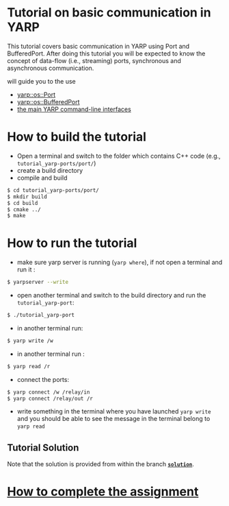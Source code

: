 Tutorial on basic communication in YARP
=======================================

This tutorial covers basic communication in YARP using Port and BufferedPort. After doing this tutorial you will be expected to know the concept of data-flow (i.e., streaming) ports, synchronous and asynchronous communication.


will guide you to the use
- [yarp::os::Port](http://www.yarp.it/classyarp_1_1os_1_1Port.html)
- [yarp::os::BufferedPort](http://www.yarp.it/classyarp_1_1os_1_1BufferedPort.html)
- [the main YARP command-line interfaces](http://www.yarp.it/yarp.html)


# How to build the tutorial
 - Open a terminal and switch to the folder which contains C++ code (e.g., `tutorial_yarp-ports/port/`)
 - create a build directory
 - compile and build

 ```bash
 $ cd tutorial_yarp-ports/port/
 $ mkdir build
 $ cd build
 $ cmake ../
 $ make
 ```

# How to run the tutorial
- make sure yarp server is running (`yarp where`), if not open a terminal and run it :
```bash
$ yarpserver --write
```
- open another terminal and switch to the build directory and run the `tutorial_yarp-port`:

```bash
$ ./tutorial_yarp-port
```

- in another terminal run:
```bash
$ yarp write /w
```
- in another terminal run :
```bash
$ yarp read /r
```
- connect the ports:
```bash
$ yarp connect /w /relay/in
$ yarp connect /relay/out /r
```
- write something in the terminal where you have launched `yarp write` and you should be able to see the message in the terminal belong to `yarp read`

## Tutorial Solution

Note that the solution is provided from within the branch [**`solution`**](https://github.com/vvv-school/tutorial_yarp-ports/tree/solution).

# [How to complete the assignment](https://github.com/vvv-school/vvv-school.github.io/blob/master/instructions/how-to-complete-assignments.md)
